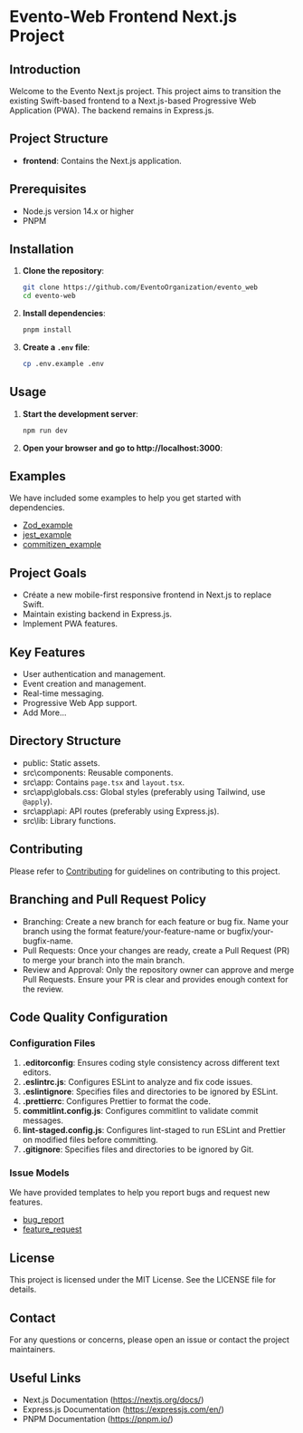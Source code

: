 # Evento-Web Frontend Next.js Project

## Introduction

Welcome to the Evento Next.js project. This project aims to transition the existing Swift-based frontend to a Next.js-based Progressive Web Application (PWA). The backend remains in Express.js.

## Project Structure

- **frontend**: Contains the Next.js application.

## Prerequisites

- Node.js version 14.x or higher
- PNPM

## Installation

1. **Clone the repository**:

   ```sh
   git clone https://github.com/EventoOrganization/evento_web
   cd evento-web
   ```

2. **Install dependencies**:

   ```sh
   pnpm install
   ```

3. **Create a `.env` file**:

   ```sh
   cp .env.example .env
   ```

## Usage

1. **Start the development server**:

   ```sh
   npm run dev
   ```

2. **Open your browser and go to http://localhost:3000**:

## Examples

We have included some examples to help you get started with dependencies.

- [Zod_example](https://github.com/EventoOrganization/evento_web/tree/main/examples/zod-example.ts)
- [jest_example](https://github.com/EventoOrganization/evento_web/tree/main/examples/jest-example.ts)
- [commitizen_example](https://github.com/EventoOrganization/evento_web/tree/main/examples/commitizen-example.md)

## Project Goals

- Créate a new mobile-first responsive frontend in Next.js to replace Swift.
- Maintain existing backend in Express.js.
- Implement PWA features.

## Key Features

- User authentication and management.
- Event creation and management.
- Real-time messaging.
- Progressive Web App support.
- Add More...

## Directory Structure

- public\: Static assets.
- src\components: Reusable components.
- src\app: Contains `page.tsx` and `layout.tsx`.
- src\app\globals.css: Global styles (preferably using Tailwind, use `@apply`).
- src\app\api: API routes (preferably using Express.js).
- src\lib: Library functions.

## Contributing

Please refer to [Contributing](CONTRIBUTING.md) for guidelines on contributing to this project.

## Branching and Pull Request Policy

- Branching: Create a new branch for each feature or bug fix. Name your branch using the format feature/your-feature-name or bugfix/your-bugfix-name.
- Pull Requests: Once your changes are ready, create a Pull Request (PR) to merge your branch into the main branch.
- Review and Approval: Only the repository owner can approve and merge Pull Requests. Ensure your PR is clear and provides enough context for the review.

## Code Quality Configuration

### Configuration Files

1. **.editorconfig**: Ensures coding style consistency across different text editors.
2. **.eslintrc.js**: Configures ESLint to analyze and fix code issues.
3. **.eslintignore**: Specifies files and directories to be ignored by ESLint.
4. **.prettierrc**: Configures Prettier to format the code.
5. **commitlint.config.js**: Configures commitlint to validate commit messages.
6. **lint-staged.config.js**: Configures lint-staged to run ESLint and Prettier on modified files before committing.
7. **.gitignore**: Specifies files and directories to be ignored by Git.

### Issue Models

We have provided templates to help you report bugs and request new features.

- [bug_report](https://github.com/EventoOrganization/evento_web/tree/main/ISSUE_TEMPLATE/bug_report.md)
- [feature_request](https://github.com/EventoOrganization/evento_web/tree/main/ISSUE_TEMPLATE/feature_request.md)

## License

This project is licensed under the MIT License. See the LICENSE file for details.

## Contact

For any questions or concerns, please open an issue or contact the project maintainers.

## Useful Links

- Next.js Documentation (https://nextjs.org/docs/)
- Express.js Documentation (https://expressjs.com/en/)
- PNPM Documentation (https://pnpm.io/)
